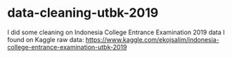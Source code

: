 # data-cleaning-utbk-2019
I did some cleaning on Indonesia College Entrance Examination 2019 data I found on Kaggle
raw data: https://www.kaggle.com/ekojsalim/indonesia-college-entrance-examination-utbk-2019
